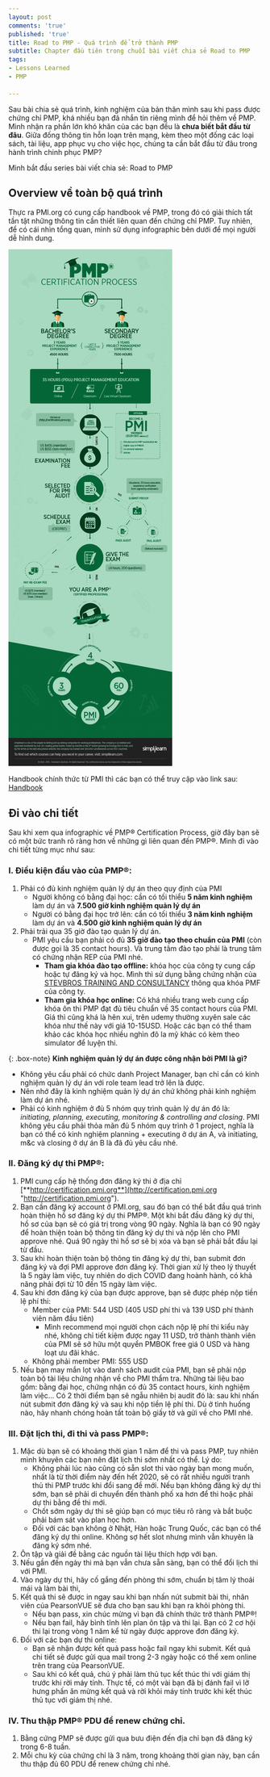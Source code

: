 ```yaml
---
layout: post
comments: 'true'
published: 'true'
title: Road to PMP - Quá trình để trở thành PMP
subtitle: Chapter đầu tiên trong chuỗi bài viết chia sẻ Road to PMP
tags:
- Lessons Learned
- PMP

---
```

Sau bài chia sẻ quá trình, kinh nghiệm của bản thân mình sau khi pass được chứng chỉ PMP, khá nhiều bạn đã nhắn tin riêng mình để hỏi thêm về PMP. Mình nhận ra phần lớn khó khăn của các bạn đều là **chưa biết bắt đầu từ đâu**. Giữa đống thông tin hỗn loạn trên mạng, kèm theo một đống các loại sách, tài liệu, app phục vụ cho việc học, chúng ta cần bắt đầu từ đâu trong hành trình chinh phục PMP?

Mình bắt đầu series bài viết chia sẻ: Road to PMP

## Overview về toàn bộ quá trình

Thực ra PMI.org có cung cấp handbook về PMP, trong đó có giải thích tất tần tật những thông tin cần thiết liên quan đến chứng chỉ PMP. Tuy nhiên, để có cái nhìn tổng quan, mình sử dụng infographic bên dưới để mọi người dễ hình dung.

![](/uploads/20200709-pmp-infographic.png)

Handbook chính thức từ PMI thì các bạn có thể truy cập vào link sau: [Handbook](https://www.pmi.org/-/media/pmi/documents/public/pdf/certifications/project-management-professional-handbook.pdf "Handbook")

## Đi vào chi tiết

Sau khi xem qua infographic về PMP® Certification Process, giờ đây bạn sẽ có một bức tranh rõ ràng hơn về những gì liên quan đến PMP®. Mình đi vào chi tiết từng mục như sau:

### I. Điều kiện đầu vào của PMP®:

1. Phải có đủ kinh nghiệm quản lý dự án theo quy định của PMI
   * Người không có bằng đại học: cần có tối thiểu **5 năm kinh nghiệm** làm dự án và **7.500 giờ kinh nghiệm quản lý dự án**
   * Người có bằng đại học trở lên: cần có tối thiểu **3 năm kinh nghiệm** làm dự án và **4.500 giờ kinh nghiệm quản lý dự án**
2. Phải trải qua 35 giờ đào tạo quản lý dự án.
   * PMI yêu cầu bạn phải có đủ **35 giờ đào tạo theo chuẩn của PMI** (còn được gọi là 35 contact hours). Và trung tâm đào tạo phải là trung tâm có chứng nhận REP của PMI nhé.
     * **Tham gia khóa đào tạo offline:** khóa học của công ty cung cấp hoặc tự đăng ký và học. Mình thì sử dụng bằng chứng nhận của [STEVBROS TRAINING AND CONSULTANCY](https://ccrs.pmi.org/search/provider/1000004199) thông qua khóa PMF của công ty.
     * **Tham gia khóa học online:** Có khá nhiều trang web cung cấp khóa ôn thi PMP đạt đủ tiêu chuẩn về 35 contact hours của PMI. Giá thì cũng khá là hên xui, trên udemy thường xuyên sale các khóa như thế này với giá 10-15USD. Hoặc các bạn có thể tham khảo các khóa học nhiều nghìn đô la mỹ khác có kèm theo simulator để luyện thi.

{: .box-note}
**Kinh nghiệm quản lý dự án được công nhận bởi PMI là gì?**

* Không yêu cầu phải có chức danh Project Manager, bạn chỉ cần có kinh nghiệm quản lý dự án với role team lead trở lên là được.
* Nên nhớ đây là kinh nghiệm quản lý dự án chứ không phải kinh nghiệm làm dự án nhé.
* Phải có kinh nghiệm ở đủ 5 nhóm quy trình quản lý dự án đó là: _initiating, planning, executing, monitoring & controlling and closing_. PMI không yêu cầu phải thỏa mãn đủ 5 nhóm quy trình ở 1 project, nghĩa là bạn có thể có kinh nghiệm planning + executing ở dự án A, và initiating, m&c và closing ở dự án B là đã đủ yêu cầu nhé.

### II. Đăng ký dự thi PMP®:

1. PMI cung cấp hệ thống đơn đăng ký thi ở địa chỉ [**http://certification.pmi.org**](http://certification.pmi.org "http://certification.pmi.org").
2. Bạn cần đăng ký account ở PMI.org, sau đó bạn có thể bắt đầu quá trình hoàn thiện hồ sơ đăng ký dự thi PMP®. Một khi bắt đầu đăng ký dự thi, hồ sơ của bạn sẽ có giá trị trong vòng 90 ngày. Nghĩa là bạn có 90 ngày để hoàn thiện toàn bộ thông tin đăng ký dự thi và nộp lên cho PMI approve nhé. Quá 90 ngày thì hồ sơ sẽ bị xóa và bạn sẽ phải bắt đầu lại từ đầu.
3. Sau khi hoàn thiện toàn bộ thông tin đăng ký dự thi, bạn submit đơn đăng ký và đợi PMI approve đơn đăng ký. Thời gian xử lý theo lý thuyết là 5 ngày làm việc, tuy nhiên do dịch COVID đang hoành hành, có khả năng phải đợi từ 10 đến 15 ngày làm việc.
4. Sau khi đơn đăng ký của bạn được approve, bạn sẽ được phép nộp tiền lệ phí thi:
   * Member của PMI: 544 USD (405 USD phí thi và 139 USD phí thành viên năm đầu tiên)
     * Mình recommend mọi người chọn cách nộp lệ phí thi kiểu này nhé, không chỉ tiết kiệm được ngay 11 USD, trở thành thành viên của PMI sẽ sở hữu một quyển PMBOK free giá 0 USD và hàng loạt ưu đãi khác.
   * Không phải member PMI: 555 USD
5. Nếu bạn may mắn lọt vào danh sách audit của PMI, bạn sẽ phải nộp toàn bộ tài liệu chứng nhận về cho PMI thẩm tra. Những tài liệu bao gồm: bằng đại học, chứng nhận có đủ 35 contact hours, kinh nghiệm làm việc... Có 2 thời điểm bạn sẽ ngẫu nhiên bị audit đó là: sau khi nhấn nút submit đơn đăng ký và sau khi nộp tiền lệ phí thi. Dù ở tình huống nào, hãy nhanh chóng hoàn tất toàn bộ giấy tờ và gửi về cho PMI nhé.

### III. Đặt lịch thi, đi thi và pass PMP®:

1. Mặc dù bạn sẽ có khoảng thời gian 1 năm để thi và pass PMP, tuy nhiên mình khuyên các bạn nên đặt lịch thi sớm nhất có thể. Lý do:
   * Không phải lúc nào cũng có sẵn slot thi vào ngày bạn mong muốn, nhất là từ thời điểm này đến hết 2020, sẽ có rất nhiều người tranh thủ thi PMP trước khi đổi sang đề mới. Nếu bạn không đăng ký dự thi sớm, bạn sẽ phải di chuyển đến thành phố xa hơn để thi hoặc phải dự thi bằng đề thi mới.
   * Chốt sớm ngày dự thi sẽ giúp bạn có mục tiêu rõ ràng và bắt buộc phải bám sát vào plan học hơn.
   * Đối với các bạn không ở Nhật, Hàn hoặc Trung Quốc, các bạn có thể đăng ký dự thi online. Không sợ hết slot nhưng mình vẫn khuyên là đăng ký sớm nhé.
2. Ôn tập và giải đề bằng các nguồn tài liệu thích hợp với bạn.
3. Nếu gần đến ngày thi mà bạn vẫn chưa sẵn sàng, bạn có thể đổi lịch thi với PMI.
4. Vào ngày dự thi, hãy cố gắng đến phòng thi sớm, chuẩn bị tâm lý thoải mái và làm bài thi,
5. Kết quả thi sẽ được in ngay sau khi bạn nhấn nút submit bài thi, nhân viên của PearsonVUE sẽ đưa cho bạn sau khi bạn ra khỏi phòng thi.
   * Nếu bạn pass, xin chúc mừng vì bạn đã chính thức trở thành PMP®!
   * Nếu bạn fail, hãy bình tĩnh lên plan ôn tập và thi lại. Bạn có 2 cơ hội thi lại trong vòng 1 năm kể từ ngày được approve đơn đăng ký.
6. Đối với các bạn dự thi online:
   * Bạn sẽ nhận được kết quả pass hoặc fail ngay khi submit. Kết quả chi tiết sẽ được gửi qua mail trong 2-3 ngày hoặc có thể xem online trên trang của PearsonVUE.
   * Sau khi có kết quả, chú ý phải làm thủ tục kết thúc thi với giám thị trước khi rời máy tính. Thực tế, có một vài bạn đã bị đánh fail vì lỡ hưng phấn ăn mừng kết quả và rời khỏi máy tính trước khi kết thúc thủ tục với giám thị nhé.

### IV. Thu thập PMP® PDU để renew chứng chỉ.

1. Bằng cứng PMP sẽ được gửi qua bưu điện đến địa chỉ bạn đã đăng ký trong 6-8 tuần.
2. Mỗi chu kỳ của chứng chỉ là 3 năm, trong khoảng thời gian này, bạn cần thu thập đủ 60 PDU để renew chứng chỉ nhé.